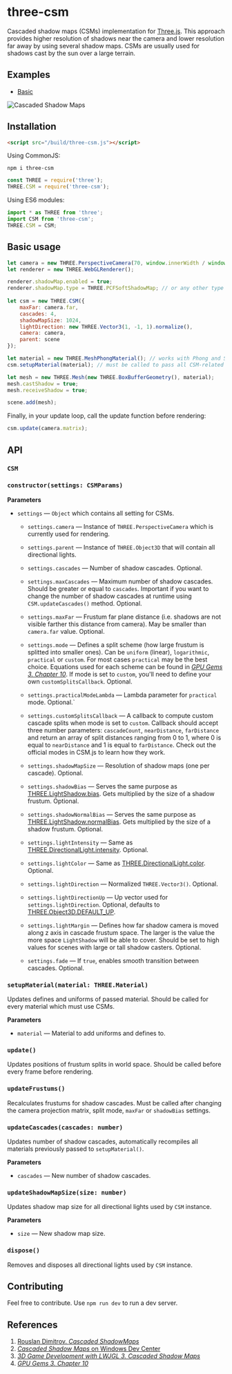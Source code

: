 # three-csm

Cascaded shadow maps (CSMs) implementation for [Three.js](https://threejs.org/). This approach provides higher resolution of shadows near the camera and lower resolution far away by using several shadow maps. CSMs are usually used for shadows cast by the sun over a large terrain.

## Examples

- [Basic](http://strandedkitty.github.io/three-csm/examples/basic/)

![Cascaded Shadow Maps](https://i.imgur.com/YSvYi2g.png)

## Installation

```html
<script src="/build/three-csm.js"></script>
```

Using CommonJS:

```
npm i three-csm
```

```javascript
const THREE = require('three');
THREE.CSM = require('three-csm');
```

Using ES6 modules:

```javascript
import * as THREE from 'three';
import CSM from 'three-csm';
THREE.CSM = CSM;
```

## Basic usage

```javascript
let camera = new THREE.PerspectiveCamera(70, window.innerWidth / window.innerHeight, 0.1, 1000);
let renderer = new THREE.WebGLRenderer();

renderer.shadowMap.enabled = true;
renderer.shadowMap.type = THREE.PCFSoftShadowMap; // or any other type of shadowmap
	
let csm = new THREE.CSM({
	maxFar: camera.far,
	cascades: 4,
	shadowMapSize: 1024,
	lightDirection: new THREE.Vector3(1, -1, 1).normalize(),
	camera: camera,
	parent: scene
});

let material = new THREE.MeshPhongMaterial(); // works with Phong and Standard materials
csm.setupMaterial(material); // must be called to pass all CSM-related uniforms to the shader

let mesh = new THREE.Mesh(new THREE.BoxBufferGeometry(), material);
mesh.castShadow = true;
mesh.receiveShadow = true;

scene.add(mesh);
```

Finally, in your update loop, call the update function before rendering:

```javascript
csm.update(camera.matrix);
```

## API

### `CSM`

### `constructor(settings: CSMParams)`

**Parameters**

- `settings` — `Object` which contains all setting for CSMs.
	
	- `settings.camera` — Instance of `THREE.PerspectiveCamera` which is currently used for rendering.
	
	- `settings.parent` — Instance of `THREE.Object3D` that will contain all directional lights.
	
	- `settings.cascades` — Number of shadow cascades. Optional.

	- `settings.maxCascades` — Maximum number of shadow cascades. Should be greater or equal to `cascades`. Important if you want to change the number of shadow cascades at runtime using `CSM.updateCascades()` method. Optional.

	- `settings.maxFar` — Frustum far plane distance (i.e. shadows are not visible farther this distance from camera). May be smaller than `camera.far` value. Optional.

	- `settings.mode` — Defines a split scheme (how large frustum is splitted into smaller ones). Can be `uniform` (linear), `logarithmic`, `practical` or `custom`. For most cases `practical` may be the best choice. Equations used for each scheme can be found in [*GPU Gems 3. Chapter 10*](https://developer.nvidia.com/gpugems/GPUGems3/gpugems3_ch10.html). If mode is set to `custom`, you'll need to define your own `customSplitsCallback`. Optional.

	- `settings.practicalModeLambda` — Lambda parameter for `practical` mode.  Optional.`

	- `settings.customSplitsCallback` — A callback to compute custom cascade splits when mode is set to `custom`. Callback should accept three number parameters: `cascadeCount`, `nearDistance`, `farDistance` and return an array of split distances ranging from 0 to 1, where 0 is equal to `nearDistance` and 1 is equal to `farDistance`. Check out the official modes in CSM.js to learn how they work.
	
	- `settings.shadowMapSize` — Resolution of shadow maps (one per cascade). Optional.
	
	- `settings.shadowBias` — Serves the same purpose as [THREE.LightShadow.bias](https://threejs.org/docs/#api/en/lights/shadows/LightShadow.bias). Gets multiplied by the size of a shadow frustum. Optional.
 
	- `settings.shadowNormalBias` — Serves the same purpose as [THREE.LightShadow.normalBias](https://threejs.org/docs/#api/en/lights/shadows/LightShadow.normalBias). Gets multiplied by the size of a shadow frustum. Optional.

	- `settings.lightIntensity` — Same as [THREE.DirectionalLight.intensity](https://threejs.org/docs/#api/en/lights/DirectionalLight). Optional.

	- `settings.lightColor` — Same as [THREE.DirectionalLight.color](https://threejs.org/docs/#api/en/lights/DirectionalLight). Optional.
	
	- `settings.lightDirection` — Normalized `THREE.Vector3()`. Optional.
	
	- `settings.lightDirectionUp` — Up vector used for `settings.lightDirection`. Optional, defaults to [THREE.Object3D.DEFAULT_UP](https://threejs.org/docs/?q=object#api/en/core/Object3D.DEFAULT_UP).
	
	- `settings.lightMargin` — Defines how far shadow camera is moved along z axis in cascade frustum space. The larger is the value the more space `LightShadow` will be able to cover. Should be set to high values for scenes with large or tall shadow casters. Optional.

	- `settings.fade` — If `true`, enables smooth transition between cascades. Optional.

### `setupMaterial(material: THREE.Material)`

Updates defines and uniforms of passed material. Should be called for every material which must use CSMs.

**Parameters**

- `material` — Material to add uniforms and defines to.

### `update()`

Updates positions of frustum splits in world space. Should be called before every frame before rendering.

### `updateFrustums()`

Recalculates frustums for shadow cascades. Must be called after changing the camera projection matrix, split mode, `maxFar` or `shadowBias` settings.

### `updateCascades(cascades: number)`

Updates number of shadow cascades, automatically recompiles all materials previously passed to `setupMaterial()`.

**Parameters**

- `cascades` — New number of shadow cascades.

### `updateShadowMapSize(size: number)`

Updates shadow map size for all directional lights used by `CSM` instance.

**Parameters**

- `size` — New shadow map size.

### `dispose()`

Removes and disposes all directional lights used by `CSM` instance.


## Contributing

Feel free to contribute. Use `npm run dev` to run a dev server.

## References

1. [Rouslan Dimitrov. *Cascaded ShadowMaps*](https://developer.download.nvidia.com/SDK/10.5/opengl/src/cascaded_shadow_maps/doc/cascaded_shadow_maps.pdf)
2. [*Cascaded Shadow Maps* on Windows Dev Center](https://docs.microsoft.com/en-us/windows/win32/dxtecharts/cascaded-shadow-maps)
3. [*3D Game Development with LWJGL 3. Cascaded Shadow Maps*](https://ahbejarano.gitbook.io/lwjglgamedev/chapter26)
4. [*GPU Gems 3. Chapter 10*](https://developer.nvidia.com/gpugems/GPUGems3/gpugems3_ch10.html)
